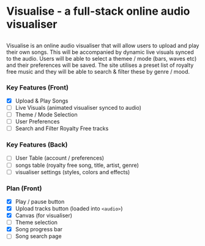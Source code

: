 # Visualise - a full-stack online audio visualiser

##
Visualise is an online audio visualiser that will allow users to upload and play their own songs. This will be accompanied by dynamic live visuals synced to the audio. Users will be able to select a themee / mode (bars, waves etc) and their preferences will be saved. The site utilises a preset list of royalty free music and they will be able to search & filter these by genre / mood. 

### Key Features (Front)
- [x] Upload & Play Songs
- [ ] Live Visuals (animated visualiser synced to audio)
- [ ] Theme / Mode Selection
- [ ] User Preferences
- [ ] Search and Filter Royalty Free tracks 

### Key Features (Back)
- [ ] User Table (account / preferences)
- [ ] songs table (royalty free song, title, artist, genre)
- [ ] visualiser settings (styles, colors and effects)

### Plan (Front)
- [x] Play / pause button
- [x] Upload tracks button (loaded into `<audio>`)
- [x] Canvas (for visualiser)
- [ ] Theme selection
- [x] Song progress bar
- [ ] Song search page
